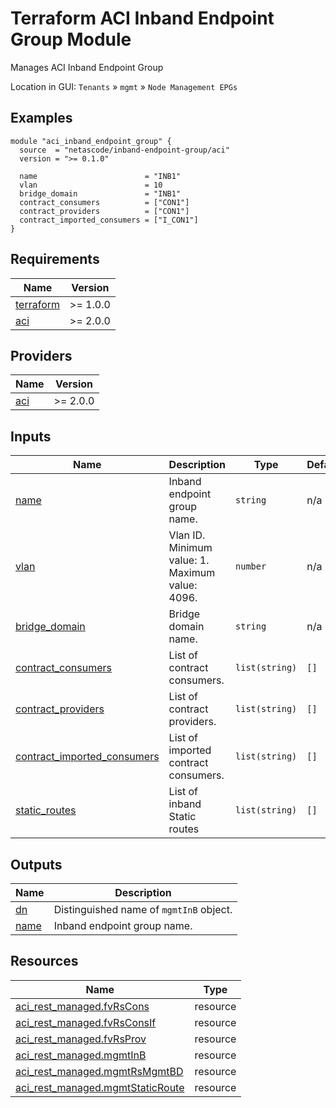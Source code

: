 <!-- BEGIN_TF_DOCS -->
# Terraform ACI Inband Endpoint Group Module

Manages ACI Inband Endpoint Group

Location in GUI:
`Tenants` » `mgmt` » `Node Management EPGs`

## Examples

```hcl
module "aci_inband_endpoint_group" {
  source  = "netascode/inband-endpoint-group/aci"
  version = ">= 0.1.0"

  name                        = "INB1"
  vlan                        = 10
  bridge_domain               = "INB1"
  contract_consumers          = ["CON1"]
  contract_providers          = ["CON1"]
  contract_imported_consumers = ["I_CON1"]
}
```

## Requirements

| Name | Version |
|------|---------|
| <a name="requirement_terraform"></a> [terraform](#requirement\_terraform) | >= 1.0.0 |
| <a name="requirement_aci"></a> [aci](#requirement\_aci) | >= 2.0.0 |

## Providers

| Name | Version |
|------|---------|
| <a name="provider_aci"></a> [aci](#provider\_aci) | >= 2.0.0 |

## Inputs

| Name | Description | Type | Default | Required |
|------|-------------|------|---------|:--------:|
| <a name="input_name"></a> [name](#input\_name) | Inband endpoint group name. | `string` | n/a | yes |
| <a name="input_vlan"></a> [vlan](#input\_vlan) | Vlan ID. Minimum value: 1. Maximum value: 4096. | `number` | n/a | yes |
| <a name="input_bridge_domain"></a> [bridge\_domain](#input\_bridge\_domain) | Bridge domain name. | `string` | n/a | yes |
| <a name="input_contract_consumers"></a> [contract\_consumers](#input\_contract\_consumers) | List of contract consumers. | `list(string)` | `[]` | no |
| <a name="input_contract_providers"></a> [contract\_providers](#input\_contract\_providers) | List of contract providers. | `list(string)` | `[]` | no |
| <a name="input_contract_imported_consumers"></a> [contract\_imported\_consumers](#input\_contract\_imported\_consumers) | List of imported contract consumers. | `list(string)` | `[]` | no |
| <a name="input_static_routes"></a> [static\_routes](#input\_static\_routes) | List of inband Static routes | `list(string)` | `[]` | no |

## Outputs

| Name | Description |
|------|-------------|
| <a name="output_dn"></a> [dn](#output\_dn) | Distinguished name of `mgmtInB` object. |
| <a name="output_name"></a> [name](#output\_name) | Inband endpoint group name. |

## Resources

| Name | Type |
|------|------|
| [aci_rest_managed.fvRsCons](https://registry.terraform.io/providers/CiscoDevNet/aci/latest/docs/resources/rest_managed) | resource |
| [aci_rest_managed.fvRsConsIf](https://registry.terraform.io/providers/CiscoDevNet/aci/latest/docs/resources/rest_managed) | resource |
| [aci_rest_managed.fvRsProv](https://registry.terraform.io/providers/CiscoDevNet/aci/latest/docs/resources/rest_managed) | resource |
| [aci_rest_managed.mgmtInB](https://registry.terraform.io/providers/CiscoDevNet/aci/latest/docs/resources/rest_managed) | resource |
| [aci_rest_managed.mgmtRsMgmtBD](https://registry.terraform.io/providers/CiscoDevNet/aci/latest/docs/resources/rest_managed) | resource |
| [aci_rest_managed.mgmtStaticRoute](https://registry.terraform.io/providers/CiscoDevNet/aci/latest/docs/resources/rest_managed) | resource |
<!-- END_TF_DOCS -->